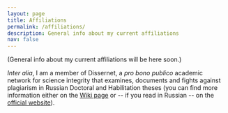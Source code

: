 ```yaml
---
layout: page
title: Affiliations
permalink: /affiliations/
description: General info about my current affiliations
nav: false
---
```


(General info about my current affiliations will be here soon.)


<i>Inter alia</i>, I am a member of Dissernet, a <i>pro bono publico</i> academic network for science integrity that examines, documents and fights against plagiarism in Russian Doctoral and Habilitation theses (you can find more information either on the [Wiki page](https://en.wikipedia.org/wiki/Dissernet) or -- if you read in Russian -- on the [official website](https://www.dissernet.org/)).


